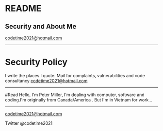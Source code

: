 # README
Security and About Me
---------------------------------------------------
codetime2021@hotmail.com
**************************************************************************************
# Security Policy
I write the places I quote. Mail for complaints, vulnerabilities and code consultancy
codetime2021@hotmail.com
**************************************************************************************
#Read
Hello, I'm Peter Miller, I'm dealing with computer, 
software and coding.I'm originally from Canada/America
. But I'm in Vietnam for work...
**************************************************************************************
codetime2021@hotmail.com

Twitter
@codetime2021
